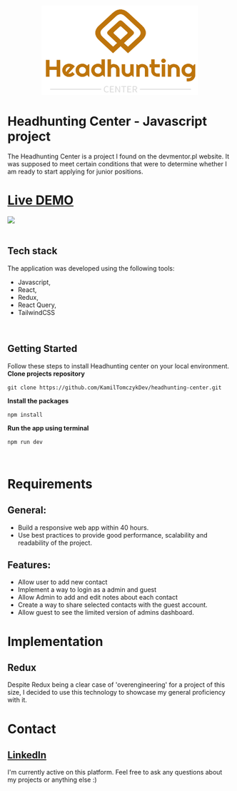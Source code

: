 <p align="center">
  <img src="src/assets/logo.png" width="350" height="200" />
</p>

# Headhunting Center - Javascript project
The Headhunting Center is a project I found on the devmentor.pl website. It was supposed to meet certain conditions that were to determine whether I am ready to start applying for junior positions.

# [Live DEMO](https://headhunting-center.vercel.app)

<img src="src/img/app-preview.gif" />
<br>
<br>

## Tech stack
The application was developed using the following tools:
- Javascript,
- React,
- Redux,
- React Query,
- TailwindCSS
<br>
  
## Getting Started

Follow these steps to install Headhunting center on your local environment.
<br>
<strong>Clone projects repository</strong>
```
git clone https://github.com/KamilTomczykDev/headhunting-center.git
```
<strong>Install the packages</strong>
```
npm install
```

<strong>Run the app using terminal</strong>
```
npm run dev
```
<br>

# Requirements

## General:
- Build a responsive web app within 40 hours.
- Use best practices to provide good performance, scalability and readability of the project.

## Features:
- Allow user to add new contact
- Implement a way to login as a admin and guest
- Allow Admin to add and edit notes about each contact
- Create a way to share selected contacts with the guest account.
- Allow guest to see the limited version of admins dashboard.

# Implementation

## Redux
Despite Redux being a clear case of 'overengineering' for a project of this size, I decided to use this technology to showcase my general proficiency with it.

# Contact

## [LinkedIn](https://www.linkedin.com/in/kamil-tomczyk-a118952b3/)
I'm currently active on this platform. Feel free to ask any questions about my projects or anything else :)
